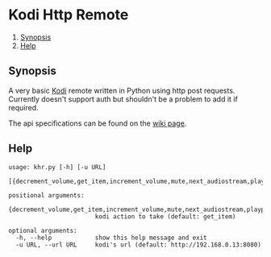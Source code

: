 # Kodi Http Remote

<!--- mdtoc: toc begin -->

1. [Synopsis](#synopsis)
2. [Help](#help)<!--- mdtoc: toc end -->

## Synopsis

A very basic [Kodi](https://kodi.tv/) remote written in Python using http post requests. Currently doesn't support auth but shouldn't be a problem to add it if required.

The api specifications can be found on the [wiki page](https://kodi.wiki/view/JSON-RPC_API/v12).

## Help

```text mdox-exec="python3 khr.py -h"
usage: khr.py [-h] [-u URL]
              [{decrement_volume,get_item,increment_volume,mute,next_audiostream,playpause}]

positional arguments:
  {decrement_volume,get_item,increment_volume,mute,next_audiostream,playpause}
                        kodi action to take (default: get_item)

optional arguments:
  -h, --help            show this help message and exit
  -u URL, --url URL     kodi's url (default: http://192.168.0.13:8080)
```
